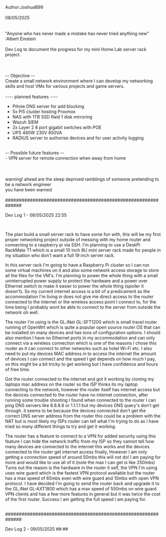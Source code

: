 Author:JoshuaB99<br>
<br>
08/05/2025
<br>
<br>
<br>
"Anyone who has never made a mistake has never tried anything new" :Albert Einstein
<br>
<br>
Dev Log to document the progress for my mini Home Lab server rack project.
<br>
<br>
<br>
<br>
-- Objective --
<br>
Create a small network environment where I can develop my networking skills and host VMs for various projects and game servers.
<br>
<br>
---- planned features ----
- Pihole DNS server for add blocking
- 5x Pi5 cluster hosting Proxmox
- NAS with 1TB SSD Raid 1 disk mirroring
- Wazuh SIEM
- 2x Layer 2 8 port gigabit switches with POE
- UPS 480W 230V 850VA
- RADIUS server to authorise devices and for user activity logging
<br>
-- Possible future features --
  <br>
- VPN server for remote connection when away from home
<br>
<br>
<br>
<br>
warning! ahead are the sleep deprived ramblings of someone pretending to be a network engineer
<br>
you have been warned
<br>
<br>
##############################################################
<br>
<p>
Dev Log 1 - 08/05/2025 22:55
</p>
<br>
<p>
The plan build a small server rack to have some fun with, this will be my first proper networking project outside of messing with my home router and connecting to a raspberry pi via SSH. I'm planning to use a DeskPi RackMate T1 which is a small 10 inch 8U mini server rack made for people in my situation who don't want a full 19 inch server rack.
</p>
<p>
In this server rack I'm going to have a Raspberry Pi cluster so I can run some virtual machines on it and also some network access storage to store all the files for the VM's. I'm planning to power the whole thing with a small uninterrupted power supply to protect the hardware and a power over Ethernet switch to make it easier to power the whole thing (spoiler it doesn't). So my current internet access is a bit of a predicament as the accommodation I'm living in does not give me direct access to the router connected to the internet or the wireless access point I connect to, for the time being I probably wont be able to connect to the server from outside the network oh well.
</p>
<p>
The router I'm using is the GL.iNet GL-SFT1200 which is small travel router running of OpenWrt which is quite a popular open source router OS that can be installed on many devices and has tons of configuration options. I should also mention I have no Ethernet ports in my accommodation and can only connect via a wireless connection which is one of the reasons I chose this router as it can connect to other networks such as hotel Wi-Fi etc. I also need to put my devices MAC address in to access the internet the amount of devices I can connect and the speed I get depends on how much I pay, so this might be a bit tricky to get working but I have confidence and hours of free time.
</p>
<p>
Got the router connected to the internet and got it working by cloning my laptops mac address on the router so the ISP thinks its my laptop connecting to the network, however the router itself has internet access but the devices connected to the router have no internet connection, after running some trouble shooting I found when connected to the router I can ping DNS servers like 8.8.8.8 or 1.1.1.1 but my devices DNS query's don't get through. it seems to be because the devices connected don't get the correct DNS server address from the router this could be a problem with the NAT but is most likely my ISPs router can tell what I'm trying to do as I have tried so many different things to try and get it working.
</p>
<p>
The router has a feature to connect to a VPN for added security using this feature I can hide the network traffic from my ISP so they cannot tell how many devices are connected to the internet this works and the devices connected to the router get internet access finally, However I am only getting a connection speed of around 50mbs this will not do! I am paying for more and would like to use all of it.(note the max I can get is like 250mbs) Turns out the reason is the hardware in the router it self, the VPN I'm using uses wire guard which is the fastest VPN protocol available but the router has a max speed of 65mbs even with wire guard and 10mbs with open VPN protocol. I have decided I'm going to send the router back and upgrade it to the GL.iNet GL-AXT1800 which has a max speed of 550mbs on wire guard VPN clients and has a few more features in general but it was twice the cost of the first router. Success I am getting the full speed I am paying for.
</p>
<br>
##############################################################
<br>
<p>
Dev Log 2 - 09/05/2025 ##:##
</p>
